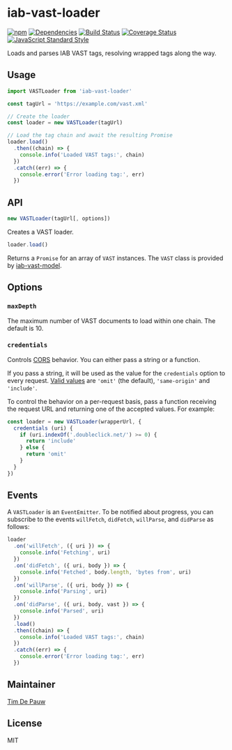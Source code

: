 # iab-vast-loader

[![npm](https://img.shields.io/npm/v/iab-vast-loader.svg)](https://www.npmjs.com/package/iab-vast-loader) [![Dependencies](https://img.shields.io/david/zentrick/iab-vast-loader.svg)](https://david-dm.org/zentrick/iab-vast-loader) [![Build Status](https://img.shields.io/circleci/project/github/zentrick/iab-vast-loader/master.svg)](https://circleci.com/gh/zentrick/iab-vast-loader) [![Coverage Status](https://img.shields.io/coveralls/zentrick/iab-vast-loader/master.svg)](https://coveralls.io/r/zentrick/iab-vast-loader) [![JavaScript Standard Style](https://img.shields.io/badge/code%20style-standard-brightgreen.svg)](http://standardjs.com/)

Loads and parses IAB VAST tags, resolving wrapped tags along the way.

## Usage

```js
import VASTLoader from 'iab-vast-loader'

const tagUrl = 'https://example.com/vast.xml'

// Create the loader
const loader = new VASTLoader(tagUrl)

// Load the tag chain and await the resulting Promise
loader.load()
  .then((chain) => {
    console.info('Loaded VAST tags:', chain)
  })
  .catch((err) => {
    console.error('Error loading tag:', err)
  })
```

## API

```js
new VASTLoader(tagUrl[, options])
```

Creates a VAST loader.

```js
loader.load()
```

Returns a `Promise` for an array of `VAST` instances. The `VAST` class is
provided by [iab-vast-model](https://www.npmjs.com/package/iab-vast-model).

## Options

### `maxDepth`

The maximum number of VAST documents to load within one chain. The default is
10.

### `credentials`

Controls [CORS](https://en.wikipedia.org/wiki/Cross-origin_resource_sharing)
behavior. You can either pass a string or a function.

If you pass a string, it will be used as the value for the `credentials` option
to every request.
[Valid values](https://developer.mozilla.org/en-US/docs/Web/API/Request/credentials)
are `'omit'` (the default), `'same-origin'` and `'include'`.

To control the behavior on a per-request basis, pass a function receiving the
request URL and returning one of the accepted values. For example:

```js
const loader = new VASTLoader(wrapperUrl, {
  credentials (uri) {
    if (uri.indexOf('.doubleclick.net/') >= 0) {
      return 'include'
    } else {
      return 'omit'
    }
  }
})
```

## Events

A `VASTLoader` is an `EventEmitter`. To be notified about progress, you can
subscribe to the events `willFetch`, `didFetch`, `willParse`, and `didParse`
as follows:

```js
loader
  .on('willFetch', ({ uri }) => {
    console.info('Fetching', uri)
  })
  .on('didFetch', ({ uri, body }) => {
    console.info('Fetched', body.length, 'bytes from', uri)
  })
  .on('willParse', ({ uri, body }) => {
    console.info('Parsing', uri)
  })
  .on('didParse', ({ uri, body, vast }) => {
    console.info('Parsed', uri)
  })
  .load()
  .then((chain) => {
    console.info('Loaded VAST tags:', chain)
  })
  .catch((err) => {
    console.error('Error loading tag:', err)
  })
```

## Maintainer

[Tim De Pauw](https://github.com/timdp)

## License

MIT
